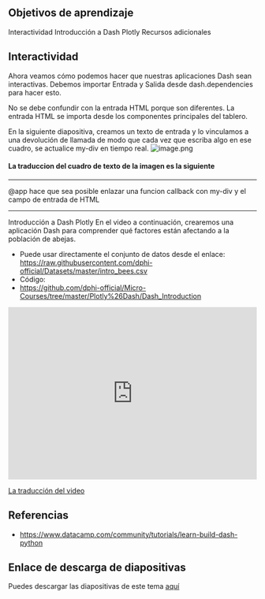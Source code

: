 ## Objetivos de aprendizaje
Interactividad
Introducción a Dash Plotly
Recursos adicionales

## Interactividad
Ahora veamos cómo podemos hacer que nuestras aplicaciones Dash sean interactivas. Debemos importar Entrada y Salida desde dash.dependencies para hacer esto.

No se debe confundir con la entrada HTML porque son diferentes. La entrada HTML se importa desde los componentes principales del tablero.

En la siguiente diapositiva, creamos un texto de entrada y lo vinculamos a una devolución de llamada de modo que cada vez que escriba algo en ese cuadro, se actualice my-div en tiempo real.
![image.png](https://dphi-live.s3.amazonaws.com/media_uploads/image_e06f662d47d34c208ecb166278269b53.png)

#### La traduccion del cuadro de texto de la imagen es la siguiente

---
@app hace que sea posible enlazar una funcion callback con my-div y el campo de entrada de HTML

---

Introducción a Dash Plotly
En el video a continuación, crearemos una aplicación Dash para comprender qué factores están afectando a la población de abejas.

*  Puede usar directamente el conjunto de datos desde el enlace:
https://raw.githubusercontent.com/dphi-official/Datasets/master/intro_bees.csv
* Código:
* https://github.com/dphi-official/Micro-Courses/tree/master/Plotly%26Dash/Dash_Introduction

<iframe width="100%" height="350" src="https://www.youtube.com/embed/hSPmj7mK6ng" title="Introduction to Dash Plotly - Data Visualization in Python" frameborder="0" allow="accelerometer; autoplay; clipboard-write; encrypted-media; gyroscope; picture-in-picture" allowfullscreen></iframe>

[La traducción del video ]()


## Referencias 
* https://www.datacamp.com/community/tutorials/learn-build-dash-python

## Enlace de descarga de diapositivas

Puedes descargar las diapositivas de este tema 
[aquí](https://docs.google.com/presentation/d/10JOh048ytryId6KQuo9y0VGh8GoSQZbWb5KOTckaSco/edit)
